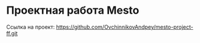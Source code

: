 # Проектная работа Mesto

Ссылка на проект: https://github.com/OvchinnikovAndpey/mesto-project-ff.git